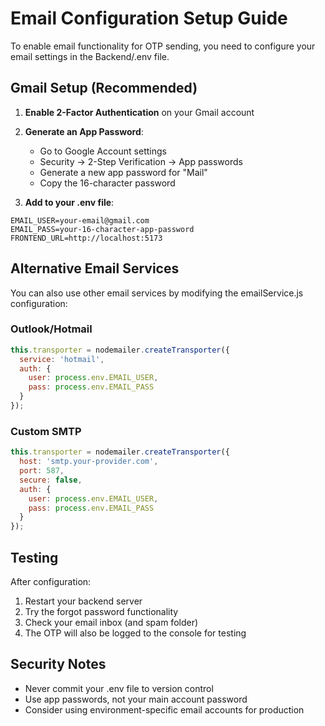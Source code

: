 # Email Configuration Setup Guide

To enable email functionality for OTP sending, you need to configure your email settings in the Backend/.env file.

## Gmail Setup (Recommended)

1. **Enable 2-Factor Authentication** on your Gmail account
2. **Generate an App Password**:
   - Go to Google Account settings
   - Security → 2-Step Verification → App passwords
   - Generate a new app password for "Mail"
   - Copy the 16-character password

3. **Add to your .env file**:
```
EMAIL_USER=your-email@gmail.com
EMAIL_PASS=your-16-character-app-password
FRONTEND_URL=http://localhost:5173
```

## Alternative Email Services

You can also use other email services by modifying the emailService.js configuration:

### Outlook/Hotmail
```javascript
this.transporter = nodemailer.createTransporter({
  service: 'hotmail',
  auth: {
    user: process.env.EMAIL_USER,
    pass: process.env.EMAIL_PASS
  }
});
```

### Custom SMTP
```javascript
this.transporter = nodemailer.createTransporter({
  host: 'smtp.your-provider.com',
  port: 587,
  secure: false,
  auth: {
    user: process.env.EMAIL_USER,
    pass: process.env.EMAIL_PASS
  }
});
```

## Testing

After configuration:
1. Restart your backend server
2. Try the forgot password functionality
3. Check your email inbox (and spam folder)
4. The OTP will also be logged to the console for testing

## Security Notes

- Never commit your .env file to version control
- Use app passwords, not your main account password
- Consider using environment-specific email accounts for production



